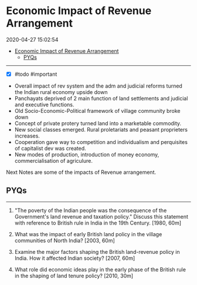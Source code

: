 # Economic Impact of Revenue Arrangement

2020-04-27 15:02:54

- [Economic Impact of Revenue Arrangement](#economic-impact-of-revenue-arrangement)
  - [PYQs](#pyqs)

---

- [x] #todo #important
- Overall impact of rev system and the adm and judicial reforms turned the Indian rural economy upside down
- Panchayats deprived of 2 main function of land settlements and judicial and executive functions.
- Old Socio-Economic-Political framework of village community broke down
- Concept of private protery turned land into a marketable commodity.
- New social classes emerged. Rural proletariats and peasant proprieters increases.
- Cooperation gave way to competition and individualism and perquisites of capitalist dev was created.
- New modes of production, introduction of money economy, commercialisation of agriculure.

Next Notes are some of the impacts of Revenue arrangement.

## PYQs

---

1. "The poverty of the Indian people was the consequence of the Government's land
revenue and taxation policy." Discuss this statement with reference to British rule in India in the 19th Century. [1980, 60m]


1. What was the impact of early British land policy in the village communities of North India? [2003, 60m]


2. Examine the major factors shaping the British land-revenue policy in India. How it affected Indian society? [2007, 60m]


1. What role did economic ideas play in the early phase of the British rule in the shaping of
land tenure policy? [2010, 30m]
